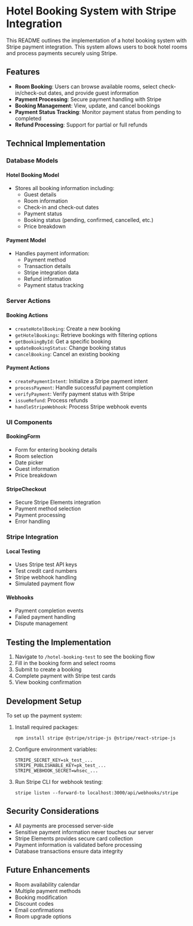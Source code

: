 # Hotel Booking System with Stripe Integration

This README outlines the implementation of a hotel booking system with Stripe payment integration. This system allows users to book hotel rooms and process payments securely using Stripe.

## Features

- **Room Booking**: Users can browse available rooms, select check-in/check-out dates, and provide guest information
- **Payment Processing**: Secure payment handling with Stripe
- **Booking Management**: View, update, and cancel bookings
- **Payment Status Tracking**: Monitor payment status from pending to completed
- **Refund Processing**: Support for partial or full refunds

## Technical Implementation

### Database Models

#### Hotel Booking Model

- Stores all booking information including:
  - Guest details
  - Room information
  - Check-in and check-out dates
  - Payment status
  - Booking status (pending, confirmed, cancelled, etc.)
  - Price breakdown

#### Payment Model

- Handles payment information:
  - Payment method
  - Transaction details
  - Stripe integration data
  - Refund information
  - Payment status tracking

### Server Actions

#### Booking Actions

- `createHotelBooking`: Create a new booking
- `getHotelBookings`: Retrieve bookings with filtering options
- `getBookingById`: Get a specific booking
- `updateBookingStatus`: Change booking status
- `cancelBooking`: Cancel an existing booking

#### Payment Actions

- `createPaymentIntent`: Initialize a Stripe payment intent
- `processPayment`: Handle successful payment completion
- `verifyPayment`: Verify payment status with Stripe
- `issueRefund`: Process refunds
- `handleStripeWebhook`: Process Stripe webhook events

### UI Components

#### BookingForm

- Form for entering booking details
- Room selection
- Date picker
- Guest information
- Price breakdown

#### StripeCheckout

- Secure Stripe Elements integration
- Payment method selection
- Payment processing
- Error handling

### Stripe Integration

#### Local Testing

- Uses Stripe test API keys
- Test credit card numbers
- Stripe webhook handling
- Simulated payment flow

#### Webhooks

- Payment completion events
- Failed payment handling
- Dispute management

## Testing the Implementation

1. Navigate to `/hotel-booking-test` to see the booking flow
2. Fill in the booking form and select rooms
3. Submit to create a booking
4. Complete payment with Stripe test cards
5. View booking confirmation

## Development Setup

To set up the payment system:

1. Install required packages:

   ```
   npm install stripe @stripe/stripe-js @stripe/react-stripe-js
   ```

2. Configure environment variables:

   ```
   STRIPE_SECRET_KEY=sk_test_...
   STRIPE_PUBLISHABLE_KEY=pk_test_...
   STRIPE_WEBHOOK_SECRET=whsec_...
   ```

3. Run Stripe CLI for webhook testing:
   ```
   stripe listen --forward-to localhost:3000/api/webhooks/stripe
   ```

## Security Considerations

- All payments are processed server-side
- Sensitive payment information never touches our server
- Stripe Elements provides secure card collection
- Payment information is validated before processing
- Database transactions ensure data integrity

## Future Enhancements

- Room availability calendar
- Multiple payment methods
- Booking modification
- Discount codes
- Email confirmations
- Room upgrade options
